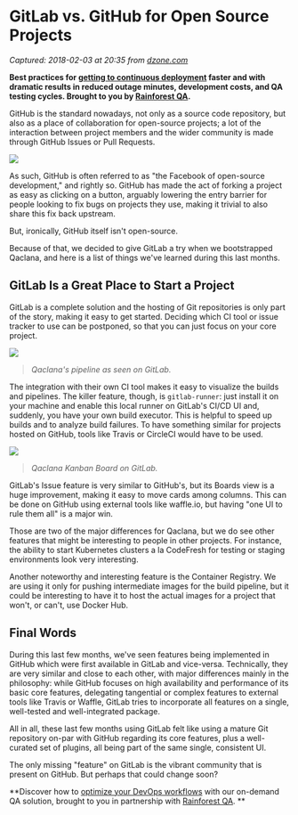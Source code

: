 # GitLab vs. GitHub for Open Source Projects

_Captured: 2018-02-03 at 20:35 from [dzone.com](https://dzone.com/articles/gitlab-vs-github-for-open-source-projects?edition=358115&utm_source=Daily%20Digest&utm_medium=email&utm_campaign=Daily%20Digest%202018-02-03)_

**Best practices for [getting to continuous deployment](https://dzone.com/go?i=268427&u=https%3A%2F%2Finfo.rainforestqa.com%2Febook-getting-to-continuous-deployment%3Futm_campaign%3Dgetting-to-continuous-deployment%26utm_medium%3Ddisplay%26utm_source%3Ddzone) faster and with dramatic results in reduced outage minutes, development costs, and QA testing cycles. Brought to you by [Rainforest QA](https://dzone.com/go?i=268427&u=https%3A%2F%2Fwww.rainforestqa.com%3Futm_campaign%3Dhome-page%26utm_medium%3Ddisplay%26utm_source%3Ddzone).**

GitHub is the standard nowadays, not only as a source code repository, but also as a place of collaboration for open-source projects; a lot of the interaction between project members and the wider community is made through GitHub Issues or Pull Requests.

![](https://cdn-images-1.medium.com/max/800/1*OLsrVuctE2DO924KoSkNLA.png)

As such, GitHub is often referred to as "the Facebook of open-source development," and rightly so. GitHub has made the act of forking a project as easy as clicking on a button, arguably lowering the entry barrier for people looking to fix bugs on projects they use, making it trivial to also share this fix back upstream.

But, ironically, GitHub itself isn't open-source.

Because of that, we decided to give GitLab a try when we bootstrapped Qaclana, and here is a list of things we've learned during this last months.

## GitLab Is a Great Place to Start a Project

GitLab is a complete solution and the hosting of Git repositories is only part of the story, making it easy to get started. Deciding which CI tool or issue tracker to use can be postponed, so that you can just focus on your core project.

![](https://cdn-images-1.medium.com/max/800/1*xrxm3wzgIzyOaDqCs4LXDg.png)

> _Qaclana's pipeline as seen on GitLab._

The integration with their own CI tool makes it easy to visualize the builds and pipelines. The killer feature, though, is `gitlab-runner`: just install it on your machine and enable this local runner on GitLab's CI/CD UI and, suddenly, you have your own build executor. This is helpful to speed up builds and to analyze build failures. To have something similar for projects hosted on GitHub, tools like Travis or CircleCI would have to be used.

![](https://cdn-images-1.medium.com/max/800/1*iJ856FpXsTEktrxYWQIe3w.png)

> _Qaclana Kanban Board on GitLab._

GitLab's Issue feature is very similar to GitHub's, but its Boards view is a huge improvement, making it easy to move cards among columns. This can be done on GitHub using external tools like waffle.io, but having "one UI to rule them all" is a major win.

Those are two of the major differences for Qaclana, but we do see other features that might be interesting to people in other projects. For instance, the ability to start Kubernetes clusters a la CodeFresh for testing or staging environments look very interesting.

Another noteworthy and interesting feature is the Container Registry. We are using it only for pushing intermediate images for the build pipeline, but it could be interesting to have it to host the actual images for a project that won't, or can't, use Docker Hub.

## Final Words

During this last few months, we've seen features being implemented in GitHub which were first available in GitLab and vice-versa. Technically, they are very similar and close to each other, with major differences mainly in the philosophy: while GitHub focuses on high availability and performance of its basic core features, delegating tangential or complex features to external tools like Travis or Waffle, GitLab tries to incorporate all features on a single, well-tested and well-integrated package.

All in all, these last few months using GitLab felt like using a mature Git repository on-par with GitHub regarding its core features, plus a well-curated set of plugins, all being part of the same single, consistent UI.

The only missing "feature" on GitLab is the vibrant community that is present on GitHub. But perhaps that could change soon?

**Discover how to [optimize your DevOps workflows](https://dzone.com/go?i=268430&u=https%3A%2F%2Finfo.rainforestqa.com%2Febook-getting-to-continuous-deployment%3Futm_campaign%3Dgetting-to-continuous-deployment%26utm_medium%3Ddisplay%26utm_source%3Ddzone) with our on-demand QA solution, brought to you in partnership with [Rainforest QA](https://dzone.com/go?i=268430&u=https%3A%2F%2Fwww.rainforestqa.com%3Futm_campaign%3Dhome-page%26utm_medium%3Ddisplay%26utm_source%3Ddzone). **

